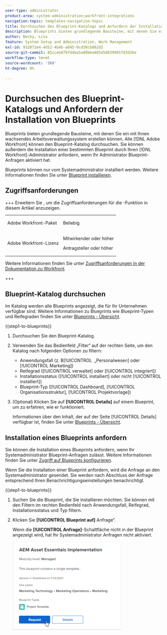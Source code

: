 ```yaml
---
user-type: administrator
product-area: system-administration;workfront-integrations
navigation-topic: templates-navigation-topic
title: Durchsuchen des Blueprint-Katalogs und Anfordern der Installation von Blueprints
description: Blueprints bieten grundlegende Bausteine, mit denen Sie ein mit Ihnen wachsendes Arbeitsverwaltungssystem erstellen können. Alle  [!DNL Adobe Workfront]  können den Blueprint-Katalog durchsuchen. Sie können außerdem die Installation einer bestimmten Blueprint durch Ihren  [!DNL Workfront] -Administrator anfordern, wenn Ihr Administrator Blueprint-Anfragen aktiviert hat.
author: Becky, Lisa
feature: System Setup and Administration, Work Management
exl-id: 932072e4-4d52-4b4b-a045-0cd38cb882d3
source-git-commit: 85ccee879fd4ba5a80b6e885458839901f83d26e
workflow-type: tm+mt
source-wordcount: '369'
ht-degree: 0%

---
```


# Durchsuchen des Blueprint-Katalogs und Anfordern der Installation von Blueprints

Blueprints bieten grundlegende Bausteine, mit denen Sie ein mit Ihnen wachsendes Arbeitsverwaltungssystem erstellen können. Alle [!DNL Adobe Workfront] können den Blueprint-Katalog durchsuchen. Sie können außerdem die Installation einer bestimmten Blueprint durch Ihren [!DNL Workfront]-Administrator anfordern, wenn Ihr Administrator Blueprint-Anfragen aktiviert hat.

Blueprints können nur vom Systemadministrator installiert werden. Weitere Informationen finden Sie unter [Blueprint installieren](../../administration-and-setup/blueprints/blueprints-install.md).

## Zugriffsanforderungen

+++ Erweitern Sie , um die Zugriffsanforderungen für die -Funktion in diesem Artikel anzuzeigen.

<table style="table-layout:auto"> 
 <col> 
 <col> 
 <tbody> 
  <tr> 
   <td role="rowheader">Adobe Workfront-Paket</td> 
   <td> <p>Beliebig </p> </td> 
  </tr> 
  <tr> 
   <td role="rowheader">Adobe Workfront-Lizenz</td> 
   <td><p>Mitwirkender oder höher</p><p>Antragsteller oder höher</p>
  </td> 
  </tr> 
 </tbody> 
</table>

Weitere Informationen finden Sie unter [Zugriffsanforderungen in der Dokumentation zu Workfront](/help/quicksilver/administration-and-setup/add-users/access-levels-and-object-permissions/access-level-requirements-in-documentation.md).

+++

## Blueprint-Katalog durchsuchen

Im Katalog werden alle Blueprints angezeigt, die für Ihr Unternehmen verfügbar sind. Weitere Informationen zu Blueprints wie Blueprint-Typen und Reifegraden finden Sie unter [Blueprints - Übersicht](../../administration-and-setup/blueprints/blueprints-overview.md).

{{step1-to-blueprints}}

1. Durchsuchen Sie den Blueprint-Katalog.
1. Verwenden Sie das Bedienfeld „Filter“ auf der rechten Seite, um den Katalog nach folgenden Optionen zu filtern:

   * Anwendungsfall (z. B[!UICONTROL &#x200B; „Personalwesen] oder [!UICONTROL Marketing])
   * Reifegrad ([!UICONTROL verwaltet] oder [!UICONTROL integriert])
   * Installationsstatus ([!UICONTROL installiert] oder nicht [!UICONTROL installiert])
   * Blueprint-Typ (<!--Custom Form, -->[!UICONTROL Dashboard], [!UICONTROL Organisationsstruktur], [!UICONTROL Projektvorlage]<!--, Request Queue, Setup Feature-->)

1. (Optional) Klicken Sie auf **[!UICONTROL Details]** auf einem Blueprint, um zu erfahren, wie er funktioniert.

   Informationen über den Inhalt, der auf der Seite [!UICONTROL Details] verfügbar ist, finden Sie unter [Blueprints - Übersicht](../../administration-and-setup/blueprints/blueprints-overview.md).

## Installation eines Blueprints anfordern

Sie können die Installation eines Blueprints anfordern, wenn Ihr Systemadministrator Blueprint-Anfragen zulässt. Weitere Informationen finden Sie unter [Zugriff auf Blueprints konfigurieren](../../administration-and-setup/blueprints/configure-access-to-blueprints.md).

Wenn Sie die Installation einer Blueprint anfordern, wird die Anfrage an den Systemadministrator gesendet. Sie werden nach Abschluss der Anfrage entsprechend Ihren Benachrichtigungseinstellungen benachrichtigt.

{{step1-to-blueprints}}

1. Suchen Sie die Blueprint, die Sie installieren möchten. Sie können mit den Filtern im rechten Bedienfeld nach Anwendungsfall, Reifegrad, Installationsstatus und Typ filtern.
1. Klicken Sie **[!UICONTROL Blueprint auf]** Anfrage“.

   Wenn die **[!UICONTROL Anfrage]**-Schaltfläche nicht in der Blueprint angezeigt wird, hat Ihr Systemadministrator Anfragen nicht aktiviert.

   ![Blueprint anfordern](assets/blueprints-non-admin-request-bp-350x283.png)
